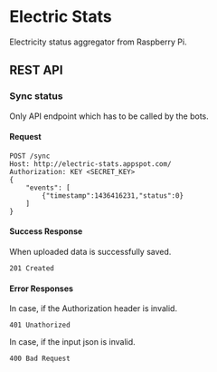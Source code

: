 # Electric Stats
Electricity status aggregator from Raspberry Pi.

## REST API

### Sync status
Only API endpoint which has to be called by the bots.

#### Request
    POST /sync
    Host: http://electric-stats.appspot.com/
    Authorization: KEY <SECRET_KEY>
    {
    	"events": [
    		{"timestamp":1436416231,"status":0}
    	]
    }

#### Success Response
When uploaded data is successfully saved.

    201 Created

#### Error Responses
In case, if the Authorization header is invalid.

    401 Unathorized

In case, if the input json is invalid.

    400 Bad Request
